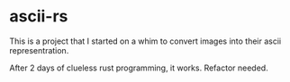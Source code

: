 # ascii-rs

This is a project that I started on a whim to convert images into their ascii representration. 

After 2 days of clueless rust programming, it works. Refactor needed. 

